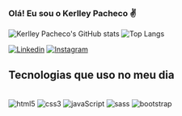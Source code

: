 
### Olá! Eu sou o Kerlley Pacheco ✌️

![Kerlley Pacheco's GitHub stats](https://github-readme-stats.vercel.app/api?username=Kerlleyp&show_icons=true&theme=radical)
![Top Langs](https://github-readme-stats.vercel.app/api/top-langs/?username=Kerlleyp&layout=compact&icons=true&theme=radical)

[![Linkedin](https://img.shields.io/badge/LinkedIn-0077B5?style=for-the-badge&logo=linkedin&logoColor=white)](https://https://www.linkedin.com/in/kerlley-pacheco-b31927210/)
[![Instagram](https://img.shields.io/badge/Instagram-E4405F?style=for-the-badge&logo=instagram&logoColor=white)](https://instagram.com/Kerlleypacheco)

## Tecnologias que uso no meu dia

<div style="display: inline_block"><br/>
  <img align="center" alt="html5" src="https://img.shields.io/badge/HTML5-E34F26?style=for-the-badge&logo=html5&logoColor=white">
  <img align="center" alt="css3" src="https://img.shields.io/badge/CSS3-1572B6?style=for-the-badge&logo=css3&logoColor=white">
  <img align="center" alt="javaScript" src="https://img.shields.io/badge/JavaScript-323330?style=for-the-badge&logo=javascript&logoColor=F7DF1E">
  <img align="center" alt="sass" src="https://img.shields.io/badge/Sass-CC6699?style=for-the-badge&logo=sass&logoColor=white">
  <img align="center" alt="bootstrap" src="https://img.shields.io/badge/Bootstrap-563D7C?style=for-the-badge&logo=bootstrap&logoColor=white">
</div>
